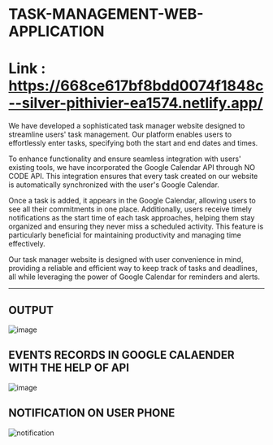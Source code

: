 # TASK-MANAGEMENT-WEB-APPLICATION
# Link : https://668ce617bf8bdd0074f1848c--silver-pithivier-ea1574.netlify.app/

We have developed a sophisticated task manager website designed to streamline users' task management. Our platform enables users to effortlessly enter tasks, specifying both the start and end dates and times.

To enhance functionality and ensure seamless integration with users' existing tools, we have incorporated the Google Calendar API through NO CODE API. This integration ensures that every task created on our website is automatically synchronized with the user's Google Calendar.

Once a task is added, it appears in the Google Calendar, allowing users to see all their commitments in one place. Additionally, users receive timely notifications as the start time of each task approaches, helping them stay organized and ensuring they never miss a scheduled activity. This feature is particularly beneficial for maintaining productivity and managing time effectively.

Our task manager website is designed with user convenience in mind, providing a reliable and efficient way to keep track of tasks and deadlines, all while leveraging the power of Google Calendar for reminders and alerts.
___________________________________________

## OUTPUT

![image](https://github.com/bosesupriyo/TASK-MANAGEMENT-WEB-APPLICATION/assets/124809398/3ddf20d8-2fb0-48c0-bb57-5cafcc46ec8a)

## EVENTS RECORDS IN GOOGLE CALAENDER WITH THE HELP OF API

![image](https://github.com/bosesupriyo/TASK-MANAGEMENT-WEB-APPLICATION/assets/124809398/909ee827-a96a-464f-a498-180d850599f7)

## NOTIFICATION ON USER PHONE

![notification](https://github.com/bosesupriyo/TASK-MANAGEMENT-WEB-APPLICATION/assets/124809398/63908c30-b9fb-497f-9d31-9ceb3750a557)



